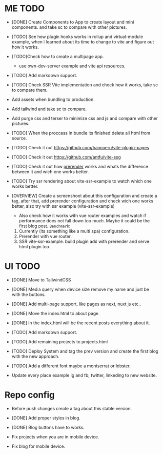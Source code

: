 # ME TODO
- [DONE] Create Components to App to create layout and mini components. and take sc to compare with other pictures.
- [TODO] See how plugin hooks works in rollup and virtual-module example, when I learned about its time to change to vite and figure out how it works.
- [TODO]Check how to create a multipage app.
    - use own-dev-server example and vite api resources.
- [TODO] Add markdown support.

- [TODO] Check SSR Vite implementation and check how it works, take sc to compare them.
- Add assets when bundling to production.
- Add tailwind and take sc to compare.
- Add purge css and terser to minimize css and js and compare with other pictures.
- [TODO] When the proccess in bundle its finished delete all html from source.
- [TODO] Check it out https://github.com/hannoeru/vite-plugin-pages
- [TODO] Check it out https://github.com/antfu/vite-ssg
- [TODO] Check it out how [prerender](https://github.com/vitejs/vite/blob/main/packages/playground/ssr-vue/prerender.js) works and whats the difference between it and wich one works better.
- [TODO] Try ssr rendering about vite-ssr-example to watch which one works better.

- [OVERVIEW] Create a screenshoot about this configuration and create a tag, after that, add prerender configuration and check wich one works better, also try with ssr example (vite-ssr-example)
    - Also check how it works with vue router examples and watch if performance does not fall down too much. Maybe it could be the first blog post.
    `Benchmark`:
    1. Currently (its something like a multi spa) configuration.
    2. Prerender with vue router.
    3. SSR vite-ssr-example. build plugin add with prerender and serve html plugin too. 
# UI TODO
- [DONE] Move to TailwindCSS
- [DONE] Media query when device size remove my name and just be with the buttons.
- [DONE] Add multi-page support, like pages as next, nuxt js etc..
- [DONE] Move the index.html to about page.
- [DONE] In the index.html will be the recent posts everything about it.

- [TODO] Add markdown support.
- [TODO] Add remaining projects to projects.html
- [TODO] Deploy System and tag the prev version and create the first blog with the new approach.
- [TODO] Add a different font maybe a montserrat or lobster.
- Update every place example ig and fb, twitter, linkeding to new website. 

# Repo config
- Before push changes create a tag about this stable version.


- [DONE] Add proper styles in blog.
- [DONE] Blog buttons have to works.
- Fix projects when you are in mobile device.
- Fix blog for mobile device.